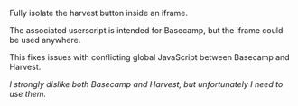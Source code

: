 Fully isolate the harvest button inside an iframe.

The associated userscript is intended for Basecamp, but the iframe could be used anywhere.

This fixes issues with conflicting global JavaScript between Basecamp and Harvest.

_I strongly dislike both Basecamp and Harvest, but unfortunately I need to use them._

